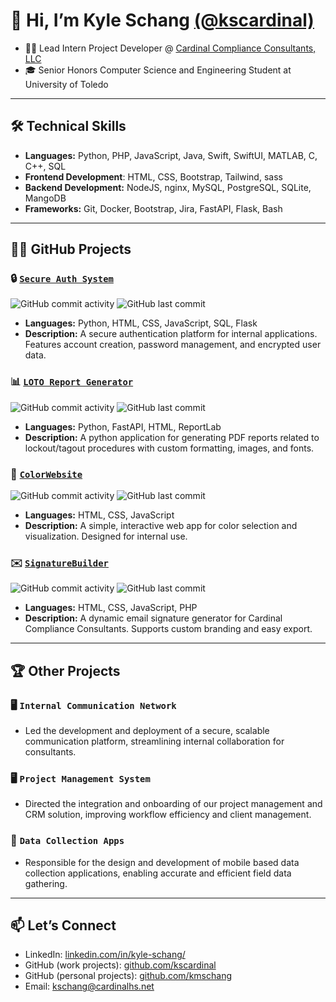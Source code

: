
# 👋 Hi, I’m Kyle Schang [(@kscardinal)](https://www.github.com/kscardinal)

- 🐦‍🔥 Lead Intern Project Developer @ [Cardinal Compliance Consultants, LLC](https://cardinalhs.net/)
- 🎓 Senior Honors Computer Science and Engineering Student at University of Toledo

---

## 🛠️ Technical Skills

- **Languages:** Python, PHP, JavaScript, Java, Swift, SwiftUI, MATLAB, C, C++, SQL
- **Frontend Development**: HTML, CSS, Bootstrap, Tailwind, sass
- **Backend Development:** NodeJS, nginx, MySQL, PostgreSQL, SQLite, MangoDB
- **Frameworks:** Git, Docker, Bootstrap, Jira, FastAPI, Flask, Bash

---

## 🐦‍🔥 GitHub Projects

### 🔒 [`Secure Auth System`](https://github.com/kscardinal/secure-auth-system)
![GitHub commit activity](https://img.shields.io/github/commit-activity/t/kscardinal/secure-auth-system)
![GitHub last commit](https://img.shields.io/github/last-commit/kscardinal/secure-auth-system)

- **Languages:** Python, HTML, CSS, JavaScript, SQL, Flask
- **Description:** A secure authentication platform for internal applications. Features account creation, password management, and encrypted user data.

### 📊 [`LOTO Report Generator`](https://github.com/kscardinal/loto-report-generator)
![GitHub commit activity](https://img.shields.io/github/commit-activity/t/kscardinal/loto-report-generator)
![GitHub last commit](https://img.shields.io/github/last-commit/kscardinal/loto-report-generator)

- **Languages:** Python, FastAPI, HTML, ReportLab
- **Description:** A python application for generating PDF reports related to lockout/tagout procedures with custom formatting, images, and fonts.

### 🎨 [`ColorWebsite`](https://github.com/kscardinal/ColorWebsite)
![GitHub commit activity](https://img.shields.io/github/commit-activity/t/kscardinal/colorWebsite)
![GitHub last commit](https://img.shields.io/github/last-commit/kscardinal/colorWebsite)

- **Languages:** HTML, CSS, JavaScript
- **Description:** A simple, interactive web app for color selection and visualization. Designed for internal use. 

### ✉️ [`SignatureBuilder`](https://github.com/kscardinal/SignatureBuilder)
![GitHub commit activity](https://img.shields.io/github/commit-activity/t/kscardinal/SignatureBuilder)
![GitHub last commit](https://img.shields.io/github/last-commit/kscardinal/SignatureBuilder)

- **Languages:** HTML, CSS, JavaScript, PHP
- **Description:** A dynamic email signature generator for Cardinal Compliance Consultants. Supports custom branding and easy export.

---

## 🏆 Other Projects

### 🖥️ `Internal Communication Network`

- Led the development and deployment of a secure, scalable communication platform, streamlining internal collaboration for consultants.

### 🖥️ `Project Management System`

- Directed the integration and onboarding of our project management and CRM solution, improving workflow efficiency and client management.

### 📱 `Data Collection Apps`

- Responsible for the design and development of mobile based data collection applications, enabling accurate and efficient field data gathering.

---

## 📫 Let’s Connect

- LinkedIn: [linkedin.com/in/kyle-schang/](linkedin.com/in/kyle-schang/)
- GitHub (work projects): [github.com/kscardinal](github.com/kscardinal)
- GitHub (personal projects): [github.com/kmschang](https://www.github.com/kmschang)
- Email: [kschang@cardinalhs.net](mailto:kschang@cardinalhs.net)

